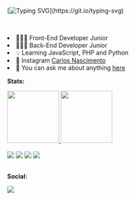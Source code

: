 [![Typing SVG](https://readme-typing-svg.demolab.com?font=Product+Sans&weight=500&size=32&duration=2000&pause=1000&color=2581F7&width=435&lines=Yup%2C+I'm+Carlos!)](https://git.io/typing-svg)

 ##
<br/>
<li>👨‍💻🎨 Front-End Developer Junior
<li>🧑‍💻🔧 Back-End Developer Junior
<li>💡 Learning JavaScript, PHP and Python
<li>🎨 Instagram <a href="https://www.instagram.com/bycarlosnascimento/">Carlos Nascimento</a>
<li>💬 You can ask me about anything <a href="https://github.com/carloscdf/carloscdf/issues">here</a>
  <br/>

  **Stats:**

<div align="justify">
  <a href="https://github.com/carloscdf" target="_blank">
<img height="120em" src="https://github-readme-stats.vercel.app/api?username=carloscdf&hide=contribs,prs&show_icons=true&theme=nord"/>
<img height="120em" src="https://github-readme-stats.vercel.app/api/top-langs/?username=carloscdf&layout=compact&theme=nord"/></a>
</div>

  <br/>

  <div display="flex">
<a href="https://github.com/carloscdf"><img src="https://img.shields.io/badge/HTML5-E34F26?style=for-the-badge&logo=html5&logoColor=white"/></a>
<a href="https://github.com/carloscdf"><img src="https://img.shields.io/badge/CSS3-1572B6?style=for-the-badge&logo=css3&logoColor=white"/></a>
 <a href="https://github.com/carloscdf"><img src="https://img.shields.io/badge/JavaScript-323330?style=for-the-badge&logo=javascript&logoColor=F7DF1E"/></a>
  <a href="https://github.com/carloscdf"><img src="https://img.shields.io/badge/php-%23777BB4.svg?style=for-the-badge&logo=php&logoColor=white"/></a>
    
</div>


  ##

<div align="justify">

  **Social:**
  
<a href="https://www.instagram.com/bycarlosnascimento/"><img src="https://img.shields.io/badge/Instagram-E4405F?style=for-the-badge&logo=instagram&logoColor=white"/></a>
</div>




